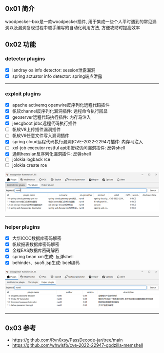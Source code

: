## 0x01 简介

woodpecker-box是一款woodpecker插件, 用于集成一些个人平时遇到的常见漏洞以及漏洞复现过程中顺手编写的自动化利用方法, 方便攻防时提高效率

## 0x02 功能
### detector plugins
- [x] landray oa info detector: session泄露漏洞
- [x] spring actuator info detector: spring端点泄露

***
### exploit plugins
- [x] apache activemq openwire反序列化远程代码插件 
- [x] 帆软channel反序列化漏洞插件: 远程命令执行回显
- [x] geoserver远程代码执行插件: 内存马注入
- [x] jeecgboot jdbc远程代码执行插件
- [ ] 帆软V8上传插件漏洞插件
- [ ] 帆软V9任意文件写入漏洞插件
- [x] spring cloud远程代码执行漏洞(CVE-2022-22947)插件: 内存马注入
- [ ] xxl-job executor restful api未授权访问漏洞插件: 反弹shell
- [x] 通用hessian反序列化漏洞插件: 反弹shell
- [ ] jolokia logback rce
- [ ] jolokia create rce

![img.png](exploit.png)

***

### helper plugins
- [x] 大华ICCC数据库密码解密
- [x] 帆软报表数据库密码解密
- [x] 金蝶EAS数据库密码解密
- [x] spring bean xml生成: 反弹shell
- [x] behinder、suo5 jsp生成: bcel编码

![img_1.png](helper.png)
***

## 0x03 参考
* https://github.com/Rvn0xsy/PassDecode-jar/tree/main
* https://github.com/whwlsfb/cve-2022-22947-godzilla-memshell